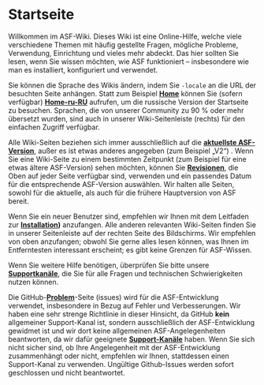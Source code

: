 # Startseite

Willkommen im ASF-Wiki. Dieses Wiki ist eine Online-Hilfe, welche viele verschiedene Themen mit häufig gestellte Fragen, mögliche Probleme, Verwendung, Einrichtung und vieles mehr abdeckt. Das hier sollten Sie lesen, wenn Sie wissen möchten, wie ASF funktioniert – insbesondere wie man es installiert, konfiguriert und verwendet.

Sie können die Sprache des Wikis ändern, indem Sie `-locale` an die URL der besuchten Seite anhängen. Statt zum Beispiel **[Home](https://github.com/JustArchiNET/ArchiSteamFarm/wiki/Home)** können Sie (sofern verfügbar) **[Home-ru-RU](https://github.com/JustArchiNET/ArchiSteamFarm/wiki/Home-ru-RU)** aufrufen, um die russische Version der Startseite zu besuchen. Sprachen, die von unserer Community zu 90 % oder mehr übersetzt wurden, sind auch in unserer Wiki-Seitenleiste (rechts) für den einfachen Zugriff verfügbar.

Alle Wiki-Seiten beziehen sich immer ausschließlich auf die **[aktuellste ASF-Version](https://github.com/JustArchiNET/ArchiSteamFarm/releases)**, außer es ist etwas anderes angegeben (zum Beispiel „V2“) . Wenn Sie eine Wiki-Seite zu einem bestimmten Zeitpunkt (zum Beispiel für eine etwas ältere ASF-Version) sehen möchten, können Sie **[Revisionen](https://github.com/JustArchiNET/ArchiSteamFarm/wiki/_history)**, die Oben auf jeder Seite verfügbar sind, verwenden und ein passendes Datum für die entsprechende ASF-Version auswählen. Wir halten alle Seiten, sowohl für die aktuelle, als auch für die frühere Hauptversion von ASF bereit.

Wenn Sie ein neuer Benutzer sind, empfehlen wir Ihnen mit dem Leitfaden zur **[Installation](https://github.com/JustArchi/ArchiSteamFarm/wiki/Setting-up-de-DE))** anzufangen. Alle anderen relevanten Wiki-Seiten finden Sie in unserer Seitenleiste auf der rechten Seite des Bildschirms. Wir empfehlen von oben anzufangen; obwohl Sie gerne alles lesen können, was Ihnen im Entferntesten interessant erscheint; es gibt keine Grenzen für ASF-Wissen.

Wenn Sie weitere Hilfe benötigen, überprüfen Sie bitte unsere **[Supportkanäle](https://github.com/JustArchiNET/ArchiSteamFarm/blob/main/.github/SUPPORT.md)**, die Sie für alle Fragen und technischen Schwierigkeiten nutzen können.

Die GitHub-**[Problem](https://github.com/JustArchiNET/ArchiSteamFarm/issues)**-Seite (issues) wird für die ASF-Entwicklung verwendet, insbesondere in Bezug auf Fehler und Verbesserungen. Wir haben eine sehr strenge Richtlinie in dieser Hinsicht, da GitHub **kein** allgemeiner Support-Kanal ist, sondern ausschließlich der ASF-Entwicklung gewidmet ist und wir dort keine allgemeinen ASF-Angelegenheiten beantworten, da wir dafür geeignete **[ Support-Kanäle](https://github.com/JustArchiNET/ArchiSteamFarm/blob/main/.github/SUPPORT.md)** haben. Wenn Sie sich nicht sicher sind, ob Ihre Angelegenheit mit der ASF-Entwicklung zusammenhängt oder nicht, empfehlen wir Ihnen, stattdessen einen Support-Kanal zu verwenden. Ungültige Github-Issues werden sofort geschlossen und nicht beantwortet.